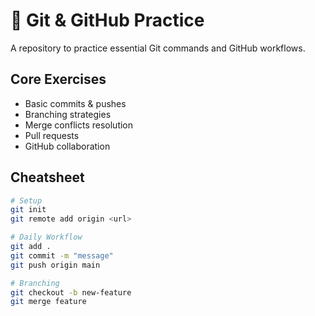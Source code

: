 # 🚀 Git & GitHub Practice

A repository to practice essential Git commands and GitHub workflows.

## Core Exercises
- Basic commits & pushes
- Branching strategies
- Merge conflicts resolution
- Pull requests
- GitHub collaboration

## Cheatsheet
```bash
# Setup
git init
git remote add origin <url>

# Daily Workflow
git add .
git commit -m "message"
git push origin main

# Branching
git checkout -b new-feature
git merge feature
